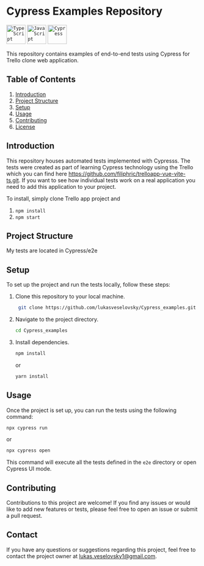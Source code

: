 # Cypress Examples Repository
<div >
	<code><img width="50" src="https://user-images.githubusercontent.com/25181517/183890598-19a0ac2d-e88a-4005-a8df-1ee36782fde1.png" alt="TypeScript" title="TypeScript"/></code>
 	<code><img width="50" src="https://user-images.githubusercontent.com/25181517/117447155-6a868a00-af3d-11eb-9cfe-245df15c9f3f.png" alt="JavaScript" title="JavaScript"/></code>
	<code><img width="50" src="https://user-images.githubusercontent.com/68279555/200387386-276c709f-380b-46cc-81fd-f292985927a8.png" alt="Cypress" title="Cypress"/></code>
</div>

This repository contains examples of end-to-end tests using Cypress for Trello clone web application.

## Table of Contents
1. [Introduction](#introduction)
2. [Project Structure](#project-structure)
3. [Setup](#setup)
4. [Usage](#usage)
5. [Contributing](#contributing)
6. [License](#license)

## Introduction

This repository houses automated tests implemented with Cypresss. The tests were created as part of learning Cypress technology using the Trello which you can find here https://github.com/filiphric/trelloapp-vue-vite-ts.git. 
If you want to see how individual tests work on a real application you need to add this application to your project.

To install, simply clone Trello app project and

1. `npm install`
2. `npm start`

## Project Structure

My tests are located in Cypress/e2e

## Setup

To set up the project and run the tests locally, follow these steps:

1. Clone this repository to your local machine.
   ```sh
    git clone https://github.com/lukasveselovsky/Cypress_examples.git
   ```
2. Navigate to the project directory.
   ```sh
   cd Cypress_examples
   ```
3. Install dependencies.
   ```sh
   npm install
   ```
   or
   ```sh
   yarn install
   ```

## Usage

Once the project is set up, you can run the tests using the following command:

```sh
npx cypress run
```
or
```sh
npx cypress open 
```

This command will execute all the tests defined in the `e2e` directory or open Cypress UI mode.

## Contributing

Contributions to this project are welcome! If you find any issues or would like to add new features or tests, please feel free to open an issue or submit a pull request. 

## Contact

If you have any questions or suggestions regarding this project, feel free to contact the project owner at [lukas.veselovsky1@gmail.com](mailto:lukas.veselovsky1@gmail.com).
